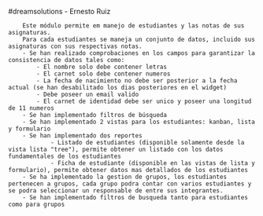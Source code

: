 #dreamsolutions - Ernesto Ruiz

        Este módulo permite em manejo de estudiantes y las notas de sus asignaturas.
        Para cada estudiantes se maneja un conjunto de datos, incluido sus asignaturas con sus respectivas notas.
        - Se han realizado comprobaciones en los campos para garantizar la consistencia de datos tales como:
            - El nombre solo debe contener letras
            - El carnet solo debe contener numeros
            - La fecha de nacimiento no debe ser posterior a la fecha actual (se han desabilitado los dias posteriores en el widget)
            - Debe poseer un email valido
            - El carnet de identidad debe ser unico y poseer una longitud de 11 numeros
        - Se han implementado filtros de búsqueda
        - Se han implementado 2 vistas para los estudiantes: kanban, lista y formulario
        - Se han implementado dos reportes
                - Listado de estudiantes (disponible solamente desde la vista lista "tree"), permite obtener un listado con los datos fundamentales de los estudiantes
                - Ficha de estudiante (disponible en las vistas de lista y formulario), permite obtener datos mas detallados de los estudiantes
        - Se ha implementado la gestion de grupos, los estudiantes pertenecen a grupos, cada grupo podra contar con varios estudiantes y se podra seleccionar un responsable de entre sus integrantes.
        - Se han implementado filtros de busqueda tanto para estudiantes como para grupos